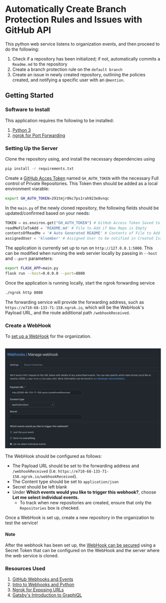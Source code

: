 # Automatically Create Branch Protection Rules and Issues with GitHub API

This python web service listens to organization events, and then proceed to do the following:

1. Check if a repository has been initialized; if not, automatically commits a `Readme.md` to the repository
2. Create a branch protection rule on the `default branch`
3. Create an issue in newly created repository, outlining the policies created, and notifying a specific user with an `@mention`.

## Getting Started

### Software to Install

This application requires the following to be installed:

1. [Python 3](https://www.python.org/downloads/)
2. [ngrok for Port Forwarding](https://ngrok.com/download)

### Setting Up the Server

Clone the repository using, and install the necessary dependencies using

```bash
pip install -r requirements.txt
```

Create a [GitHub Acces Token](https://docs.github.com/en/authentication/keeping-your-account-and-data-secure/creating-a-personal-access-token) named `GH_AUTH_TOKEN` with the necessary Full control of Private Repositories. This Token then should be added as a local environment viarable:

```bash
export GH_AUTH_TOKEN=291tmjr0kc7ps1rah923e8vnqc
```

In the `main.py` of the newly cloned repository, the following fields should be updated/confirmed based on your needs:

```py
TOKEN = os.environ.get("GH_AUTH_TOKEN") # GitHub Access Token Saved to Environment
readMeFileToAdd = 'README.md' # File to Add if New Repo is Empty
contentsOfReadMe = '# Auto Generated README' # Contents of File to Add
assignedUser = 'klsember' # Assigned User to be notified in Created Issues
```

The application is currently set up to run on `http://127.0.0.1:5000`. This can be modified when running the web servier locally by passing in `--host` and `--port` parameters:

```bash
export FLASK_APP=main.py
flask run --host=0.0.0.0 --port=8080
```

Once the application is running locally, start the ngrok forwarding service

```bash
./ngrok http 8080
```

The forwarding service will provide the forwarding address, such as `https://e710-68-133-71-158.ngrok.io`, which will be the WebHook's Payload URL, and the route additional path `/webhookReceived`. 

### Create a WebHook

To [set up a WebHook](https://docs.github.com/en/developers/webhooks-and-events/webhooks/creating-webhooks#setting-up-a-webhook) for the organization.

<br>

<img src="resources/webhookpage.png" alt="webhookpage" width="700"/>

<br>

The WebHook should be configured as follows:

* The Payload URL should be set to the forwarding address and `/webhookReceived` (i.e. `https://e710-68-133-71-158.ngrok.io/webhookReceived`).
* The Content type should be set to `application/json`
* Secret should be left blank
* Under **Which events would you like to trigger this webhook?**, choose **Let me select individual events.**
    * To track when new repositories are created, ensure that only the `Repositories` box is checked.

Once a WebHook is set up, create a new repository in the organization to test the service!

#### Note

After the webhook has been set up, the [WebHook can be secured](https://docs.github.com/en/developers/webhooks-and-events/webhooks/securing-your-webhooks) using a Secret Token that can be configured on the WebHook and the server where the web service is cloned.

### Resources Used

1. [GitHub Webhooks and Events](https://docs.github.com/en/developers/webhooks-and-events/webhooks/webhook-events-and-payloads)
2. [Intro to Webhooks and Python](https://towardsdatascience.com/intro-to-webhooks-and-how-to-receive-them-with-python-d5f6dd634476)
3. [Ngrok for Exposing URLs](https://ngrok.com/docs#getting-started-expose)
4. [Gatsby's Introduction to GraphiQL](https://www.gatsbyjs.com/docs/how-to/querying-data/running-queries-with-graphiql/)